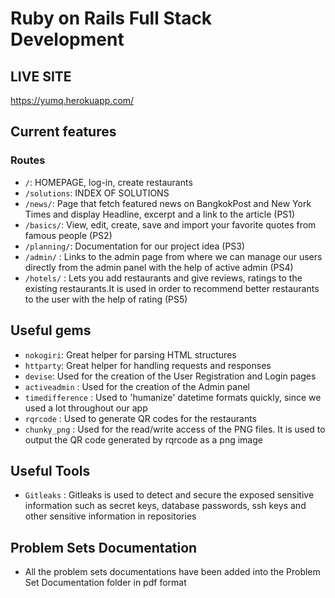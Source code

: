 # Ruby on Rails Full Stack Development

## LIVE SITE

https://yumq.herokuapp.com/

## Current features

### Routes

* `/`: HOMEPAGE, log-in, create restaurants
* `/solutions`: INDEX OF SOLUTIONS
* `/news/`: Page that fetch featured news on BangkokPost and New York Times and display Headline, excerpt and a link to the article (PS1)
* `/basics/`: View, edit, create, save and import your favorite quotes from famous people (PS2)
* `/planning/`: Documentation for our project idea (PS3)
* `/admin/` : Links to the admin page from where we can manage our users directly from the admin panel with the help of active admin (PS4)
* `/hotels/` : Lets you add restaurants and give reviews, ratings to the existing restaurants.It is used in order to recommend better restaurants to the user with the help of rating (PS5)

## Useful gems

* `nokogiri`: Great helper for parsing HTML structures
* `httparty`: Great helper for handling requests and responses
* `devise`: Used for the creation of the User Registration and Login pages
* `activeadmin` : Used for the creation of the Admin panel
* `timedifference` : Used to 'humanize' datetime formats quickly, since we used a lot throughout our app
* `rqrcode` : Used to generate QR codes for the restaurants
* `chunky_png` : Used for the read/write access of the PNG files. It is used to output the QR code generated by rqrcode as a png image 


## Useful Tools

* `Gitleaks` : Gitleaks is used to detect and secure the exposed sensitive information such as secret keys, database passwords, ssh keys and other sensitive information in repositories

## Problem Sets Documentation

* All the problem sets documentations have been added into the Problem Set Documentation folder in pdf format
